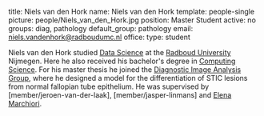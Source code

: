 title: Niels van den Hork
name: Niels van den Hork
template: people-single
picture: people/Niels_van_den_Hork.jpg
position: Master Student
active: no
groups: diag, pathology
default_group: pathology
email: niels.vandenhork@radboudumc.nl
office: 
type: student

Niels van den Hork studied [Data Science](https://www.ru.nl/english/education/masters/data-science/) at the [Radboud University](https://www.ru.nl/english/) Nijmegen. Here he also received his bachelor's degree in [Computing Science](https://www.ru.nl/english/education/bachelors/computing-science/). For his master thesis he joined the [Diagnostic Image Analysis Group](https://www.diagnijmegen.nl/), where he designed a model for the differentiation of STIC lesions from normal fallopian tube epithelium. He was supervised by [member/jeroen-van-der-laak], [member/jasper-linmans] and [Elena Marchiori](http://www.cs.ru.nl/~elenam/).

